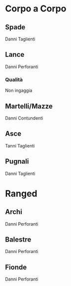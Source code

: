 # Corpo a Corpo
## Spade
Danni Taglienti
## Lance
Danni Perforanti
### Qualità
Non ingaggia
## Martelli/Mazze
Danni Contundenti
## Asce
Tanni Taglienti
## Pugnali
Danni Taglienti

# Ranged
## Archi
Danni Perforanti
## Balestre
Danni Perforanti
## Fionde
Danni Perforanti 

